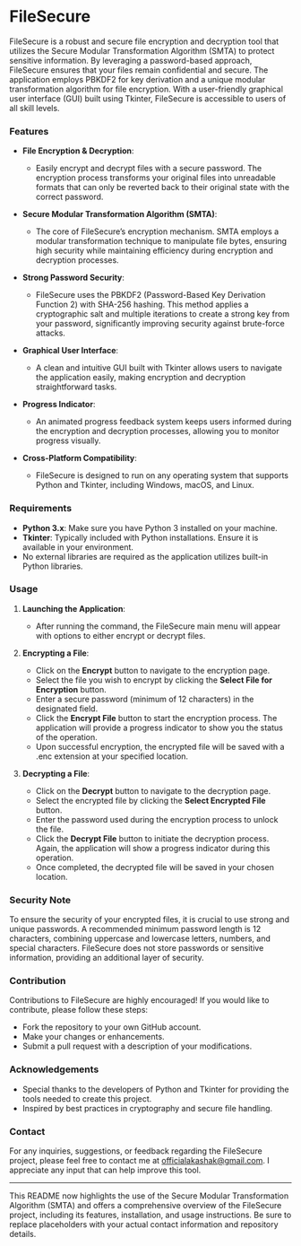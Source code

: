 # FileSecure

FileSecure is a robust and secure file encryption and decryption tool that utilizes the Secure Modular Transformation Algorithm (SMTA) to protect sensitive information. By leveraging a password-based approach, FileSecure ensures that your files remain confidential and secure. The application employs PBKDF2 for key derivation and a unique modular transformation algorithm for file encryption. With a user-friendly graphical user interface (GUI) built using Tkinter, FileSecure is accessible to users of all skill levels.

### Features

- **File Encryption & Decryption**: 
  - Easily encrypt and decrypt files with a secure password. The encryption process transforms your original files into unreadable formats that can only be reverted back to their original state with the correct password.

- **Secure Modular Transformation Algorithm (SMTA)**:
  - The core of FileSecure’s encryption mechanism. SMTA employs a modular transformation technique to manipulate file bytes, ensuring high security while maintaining efficiency during encryption and decryption processes.

- **Strong Password Security**: 
  - FileSecure uses the PBKDF2 (Password-Based Key Derivation Function 2) with SHA-256 hashing. This method applies a cryptographic salt and multiple iterations to create a strong key from your password, significantly improving security against brute-force attacks.

- **Graphical User Interface**: 
  - A clean and intuitive GUI built with Tkinter allows users to navigate the application easily, making encryption and decryption straightforward tasks.

- **Progress Indicator**: 
  - An animated progress feedback system keeps users informed during the encryption and decryption processes, allowing you to monitor progress visually.

- **Cross-Platform Compatibility**: 
  - FileSecure is designed to run on any operating system that supports Python and Tkinter, including Windows, macOS, and Linux.

### Requirements

- **Python 3.x**: Make sure you have Python 3 installed on your machine.
- **Tkinter**: Typically included with Python installations. Ensure it is available in your environment.
- No external libraries are required as the application utilizes built-in Python libraries.

### Usage

1. **Launching the Application**:
   - After running the command, the FileSecure main menu will appear with options to either encrypt or decrypt files.

2. **Encrypting a File**:
   - Click on the **Encrypt** button to navigate to the encryption page.
   - Select the file you wish to encrypt by clicking the **Select File for Encryption** button.
   - Enter a secure password (minimum of 12 characters) in the designated field.
   - Click the **Encrypt File** button to start the encryption process. The application will provide a progress indicator to show you the status of the operation.
   - Upon successful encryption, the encrypted file will be saved with a .enc extension at your specified location.

3. **Decrypting a File**:
   - Click on the **Decrypt** button to navigate to the decryption page.
   - Select the encrypted file by clicking the **Select Encrypted File** button.
   - Enter the password used during the encryption process to unlock the file.
   - Click the **Decrypt File** button to initiate the decryption process. Again, the application will show a progress indicator during this operation.
   - Once completed, the decrypted file will be saved in your chosen location.

### Security Note

To ensure the security of your encrypted files, it is crucial to use strong and unique passwords. A recommended minimum password length is 12 characters, combining uppercase and lowercase letters, numbers, and special characters. FileSecure does not store passwords or sensitive information, providing an additional layer of security.

### Contribution

Contributions to FileSecure are highly encouraged! If you would like to contribute, please follow these steps:
- Fork the repository to your own GitHub account.
- Make your changes or enhancements.
- Submit a pull request with a description of your modifications.

### Acknowledgements

- Special thanks to the developers of Python and Tkinter for providing the tools needed to create this project.
- Inspired by best practices in cryptography and secure file handling.

### Contact

For any inquiries, suggestions, or feedback regarding the FileSecure project, please feel free to contact me at officialakashak@gmail.com. I appreciate any input that can help improve this tool.

---

This README now highlights the use of the Secure Modular Transformation Algorithm (SMTA) and offers a comprehensive overview of the FileSecure project, including its features, installation, and usage instructions. Be sure to replace placeholders with your actual contact information and repository details.
